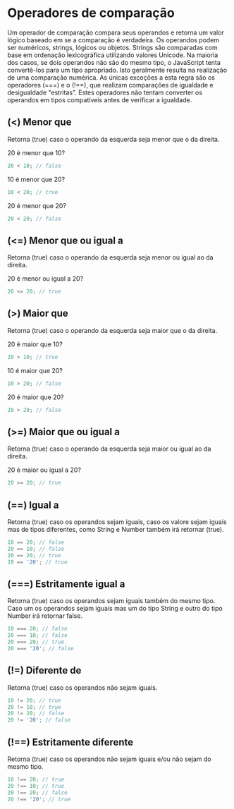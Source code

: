 # Operadores de comparação

Um operador de comparação compara seus operandos e retorna um valor lógico baseado em se a comparação é verdadeira. Os operandos podem ser numéricos, strings, lógicos ou objetos. Strings são comparadas com base em ordenação lexicográfica utilizando valores Unicode. Na maioria dos casos, se dois operandos não são do mesmo tipo, o JavaScript tenta convertê-los para um tipo apropriado. Isto geralmente resulta na realização de uma comparação numérica. As únicas exceções a esta regra são os operadores (===) e o (!==), que realizam comparações de igualdade e desigualdade "estritas". Estes operadores não tentam converter os operandos em tipos compatíveis antes de verificar a igualdade.

## (<)	Menor que

Retorna (true) caso o operando da esquerda seja menor que o da direita.

20 é menor que 10?

```js
20 < 10; // false
```

10 é menor que 20?

```js
10 < 20; // true
```

20 é menor que 20?

```js
20 < 20; // false
```

## (<=)	Menor que ou igual a

Retorna (true) caso o operando da esquerda seja menor ou igual ao da direita.

20 é menor ou igual a 20?

```js
20 <= 20; // true
```


## (>)	Maior que

Retorna (true) caso o operando da esquerda seja maior que o da direita.

20 é maior que 10?

```js
20 > 10; // true
```

10 é maior que 20?

```js
10 > 20; // false
```

20 é maior que 20?

```js
20 > 20; // false
```

## (>=)	Maior que ou igual a

Retorna (true) caso o operando da esquerda seja maior ou igual ao da direita.

20 é maior ou igual a 20?

```js
20 >= 20; // true
```

## (==)	Igual a

Retorna (true) caso os operandos sejam iguais, caso os valore sejam iguais mas de tipos diferentes, como String e Number também irá retornar (true).

```js
10 == 20; // false
20 == 10; // false
20 == 20; // true
20 == '20'; // true
```

## (===) Estritamente igual a

Retorna (true) caso os operandos sejam iguais também do mesmo tipo. Caso um os operandos sejam iguais mas um do tipo String e outro do tipo Number irá retornar false.

```js
10 === 20; // false
20 === 10; // false
20 === 20; // true
20 === '20'; // false
```

## (!=)	Diferente de

Retorna (true) caso os operandos não sejam iguais.

```js
10 != 20; // true
20 != 10; // true
20 != 20; // false
20 != '20'; // false
```

## (!==) Estritamente diferente

Retorna (true) caso os operandos não sejam iguais e/ou não sejam do mesmo tipo.

```js
10 !== 20; // true
20 !== 10; // true
20 !== 20; // false
20 !== '20'; // true
```
